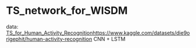 # TS_network_for_WISDM
data: [TS_for_Human_Activity_Recognition](https://www.kaggle.com/datasets/die9origephit/human-activity-recognition)https://www.kaggle.com/datasets/die9origephit/human-activity-recognition
CNN + LSTM 
